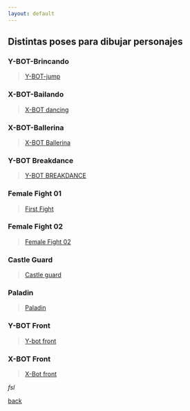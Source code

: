 ```yaml
---
layout: default
---
```


## Distintas poses para dibujar personajes

### Y-BOT-Brincando

<blockquote class="imgur-embed-pub" lang="en" data-id="a/1tb47nc"  ><a href="//imgur.com/a/1tb47nc">Y-BOT-jump</a></blockquote><script async src="//s.imgur.com/min/embed.js" charset="utf-8"></script>

### X-BOT-Bailando

<blockquote class="imgur-embed-pub" lang="en" data-id="a/y1AOKWm"  ><a href="//imgur.com/a/y1AOKWm">X-BOT dancing</a></blockquote><script async src="//s.imgur.com/min/embed.js" charset="utf-8"></script>

### X-BOT-Ballerina

<blockquote class="imgur-embed-pub" lang="en" data-id="a/5Qd6BVF"  ><a href="//imgur.com/a/5Qd6BVF">X-BOT Ballerina</a></blockquote><script async src="//s.imgur.com/min/embed.js" charset="utf-8"></script>


### Y-BOT Breakdance

<blockquote class="imgur-embed-pub" lang="en" data-id="a/g92NHdu"  ><a href="//imgur.com/a/g92NHdu">Y-BOT BREAKDANCE</a></blockquote><script async src="//s.imgur.com/min/embed.js" charset="utf-8"></script>

### Female Fight 01

<blockquote class="imgur-embed-pub" lang="en" data-id="a/jYJ1GLc"  ><a href="//imgur.com/a/jYJ1GLc">First Fight</a></blockquote><script async src="//s.imgur.com/min/embed.js" charset="utf-8"></script>

### Female Fight 02

<blockquote class="imgur-embed-pub" lang="en" data-id="a/bpw8JvV"  ><a href="//imgur.com/a/bpw8JvV">Female Fight 02</a></blockquote><script async src="//s.imgur.com/min/embed.js" charset="utf-8"></script>

### Castle Guard

<blockquote class="imgur-embed-pub" lang="en" data-id="iGTE1oR"  ><a href="//imgur.com/iGTE1oR">Castle guard</a></blockquote><script async src="//s.imgur.com/min/embed.js" charset="utf-8"></script>


### Paladin

<blockquote class="imgur-embed-pub" lang="en" data-id="a/lEJauvp"  ><a href="//imgur.com/a/lEJauvp">Paladin</a></blockquote><script async src="//s.imgur.com/min/embed.js" charset="utf-8"></script>


### Y-BOT Front

<blockquote class="imgur-embed-pub" lang="en" data-id="a/yYPV6u0"  ><a href="//imgur.com/a/yYPV6u0">Y-bot front</a></blockquote><script async src="//s.imgur.com/min/embed.js" charset="utf-8"></script>

### X-BOT Front

<blockquote class="imgur-embed-pub" lang="en" data-id="a/uY4I8FL"  ><a href="//imgur.com/a/uY4I8FL">X-Bot front</a></blockquote><script async src="//s.imgur.com/min/embed.js" charset="utf-8"></script>



_fsl_

[back](./)
